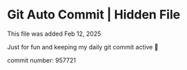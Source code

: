 # Git Auto Commit | Hidden File

This file was added Feb 12, 2025

Just for fun and keeping my daily git commit active 🤪

commit number: 957721
